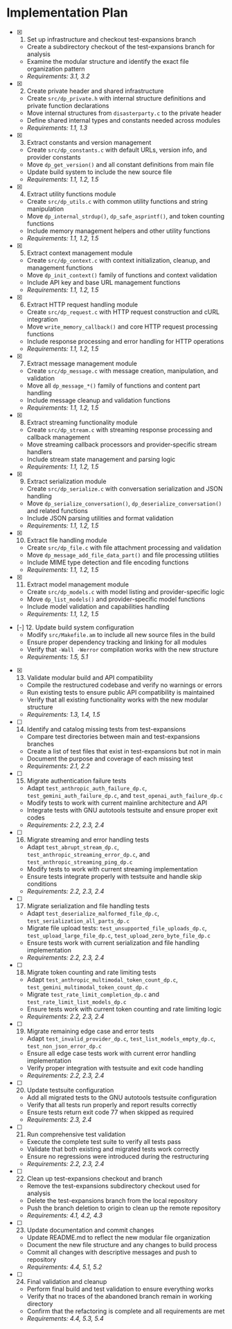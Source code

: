 # Implementation Plan

- [x] 1. Set up infrastructure and checkout test-expansions branch
  - Create a subdirectory checkout of the test-expansions branch for analysis
  - Examine the modular structure and identify the exact file organization pattern
  - _Requirements: 3.1, 3.2_

- [x] 2. Create private header and shared infrastructure
  - Create `src/dp_private.h` with internal structure definitions and private function declarations
  - Move internal structures from `disasterparty.c` to the private header
  - Define shared internal types and constants needed across modules
  - _Requirements: 1.1, 1.3_

- [x] 3. Extract constants and version management
  - Create `src/dp_constants.c` with default URLs, version info, and provider constants
  - Move `dp_get_version()` and all constant definitions from main file
  - Update build system to include the new source file
  - _Requirements: 1.1, 1.2, 1.5_

- [x] 4. Extract utility functions module
  - Create `src/dp_utils.c` with common utility functions and string manipulation
  - Move `dp_internal_strdup()`, `dp_safe_asprintf()`, and token counting functions
  - Include memory management helpers and other utility functions
  - _Requirements: 1.1, 1.2, 1.5_

- [x] 5. Extract context management module
  - Create `src/dp_context.c` with context initialization, cleanup, and management functions
  - Move `dp_init_context()` family of functions and context validation
  - Include API key and base URL management functions
  - _Requirements: 1.1, 1.2, 1.5_

- [x] 6. Extract HTTP request handling module
  - Create `src/dp_request.c` with HTTP request construction and cURL integration
  - Move `write_memory_callback()` and core HTTP request processing functions
  - Include response processing and error handling for HTTP operations
  - _Requirements: 1.1, 1.2, 1.5_

- [x] 7. Extract message management module
  - Create `src/dp_message.c` with message creation, manipulation, and validation
  - Move all `dp_message_*()` family of functions and content part handling
  - Include message cleanup and validation functions
  - _Requirements: 1.1, 1.2, 1.5_

- [x] 8. Extract streaming functionality module
  - Create `src/dp_stream.c` with streaming response processing and callback management
  - Move streaming callback processors and provider-specific stream handlers
  - Include stream state management and parsing logic
  - _Requirements: 1.1, 1.2, 1.5_

- [x] 9. Extract serialization module
  - Create `src/dp_serialize.c` with conversation serialization and JSON handling
  - Move `dp_serialize_conversation()`, `dp_deserialize_conversation()` and related functions
  - Include JSON parsing utilities and format validation
  - _Requirements: 1.1, 1.2, 1.5_

- [x] 10. Extract file handling module
  - Create `src/dp_file.c` with file attachment processing and validation
  - Move `dp_message_add_file_data_part()` and file processing utilities
  - Include MIME type detection and file encoding functions
  - _Requirements: 1.1, 1.2, 1.5_

- [x] 11. Extract model management module
  - Create `src/dp_models.c` with model listing and provider-specific logic
  - Move `dp_list_models()` and provider-specific model functions
  - Include model validation and capabilities handling
  - _Requirements: 1.1, 1.2, 1.5_

- [-] 12. Update build system configuration
  - Modify `src/Makefile.am` to include all new source files in the build
  - Ensure proper dependency tracking and linking for all modules
  - Verify that `-Wall -Werror` compilation works with the new structure
  - _Requirements: 1.5, 5.1_

- [x] 13. Validate modular build and API compatibility
  - Compile the restructured codebase and verify no warnings or errors
  - Run existing tests to ensure public API compatibility is maintained
  - Verify that all existing functionality works with the new modular structure
  - _Requirements: 1.3, 1.4, 1.5_

- [ ] 14. Identify and catalog missing tests from test-expansions
  - Compare test directories between main and test-expansions branches
  - Create a list of test files that exist in test-expansions but not in main
  - Document the purpose and coverage of each missing test
  - _Requirements: 2.1, 2.2_

- [ ] 15. Migrate authentication failure tests
  - Adapt `test_anthropic_auth_failure_dp.c`, `test_gemini_auth_failure_dp.c`, and `test_openai_auth_failure_dp.c`
  - Modify tests to work with current mainline architecture and API
  - Integrate tests with GNU autotools testsuite and ensure proper exit codes
  - _Requirements: 2.2, 2.3, 2.4_

- [ ] 16. Migrate streaming and error handling tests
  - Adapt `test_abrupt_stream_dp.c`, `test_anthropic_streaming_error_dp.c`, and `test_anthropic_streaming_ping_dp.c`
  - Modify tests to work with current streaming implementation
  - Ensure tests integrate properly with testsuite and handle skip conditions
  - _Requirements: 2.2, 2.3, 2.4_

- [ ] 17. Migrate serialization and file handling tests
  - Adapt `test_deserialize_malformed_file_dp.c`, `test_serialization_all_parts_dp.c`
  - Migrate file upload tests: `test_unsupported_file_uploads_dp.c`, `test_upload_large_file_dp.c`, `test_upload_zero_byte_file_dp.c`
  - Ensure tests work with current serialization and file handling implementation
  - _Requirements: 2.2, 2.3, 2.4_

- [ ] 18. Migrate token counting and rate limiting tests
  - Adapt `test_anthropic_multimodal_token_count_dp.c`, `test_gemini_multimodal_token_count_dp.c`
  - Migrate `test_rate_limit_completion_dp.c` and `test_rate_limit_list_models_dp.c`
  - Ensure tests work with current token counting and rate limiting logic
  - _Requirements: 2.2, 2.3, 2.4_

- [ ] 19. Migrate remaining edge case and error tests
  - Adapt `test_invalid_provider_dp.c`, `test_list_models_empty_dp.c`, `test_non_json_error_dp.c`
  - Ensure all edge case tests work with current error handling implementation
  - Verify proper integration with testsuite and exit code handling
  - _Requirements: 2.2, 2.3, 2.4_

- [ ] 20. Update testsuite configuration
  - Add all migrated tests to the GNU autotools testsuite configuration
  - Verify that all tests run properly and report results correctly
  - Ensure tests return exit code 77 when skipped as required
  - _Requirements: 2.3, 2.4_

- [ ] 21. Run comprehensive test validation
  - Execute the complete test suite to verify all tests pass
  - Validate that both existing and migrated tests work correctly
  - Ensure no regressions were introduced during the restructuring
  - _Requirements: 2.2, 2.3, 2.4_

- [ ] 22. Clean up test-expansions checkout and branch
  - Remove the test-expansions subdirectory checkout used for analysis
  - Delete the test-expansions branch from the local repository
  - Push the branch deletion to origin to clean up the remote repository
  - _Requirements: 4.1, 4.2, 4.3_

- [ ] 23. Update documentation and commit changes
  - Update README.md to reflect the new modular file organization
  - Document the new file structure and any changes to build process
  - Commit all changes with descriptive messages and push to repository
  - _Requirements: 4.4, 5.1, 5.2_

- [ ] 24. Final validation and cleanup
  - Perform final build and test validation to ensure everything works
  - Verify that no traces of the abandoned branch remain in working directory
  - Confirm that the refactoring is complete and all requirements are met
  - _Requirements: 4.4, 5.3, 5.4_